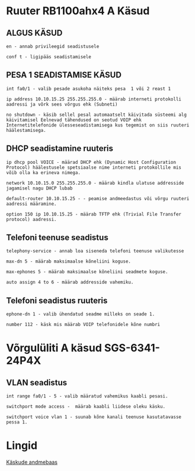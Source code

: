 # Ruuter RB1100ahx4 A Käsud

## ALGUS KÄSUD

``
en - annab privileegid seadistusele
``

``
conf t - ligipääs seadistamisele
``

## PESA 1 SEADISTAMISE KÄSUD

``
int fa0/1 - valib pesade asukoha näiteks pesa  1 või 2 reast 1
``

``
ip address 10.10.15.25 255.255.255.0 - määrab interneti protokolli aadressi ja võrk sees võrgus ehk (Subneti)
``

``
no shutdown - käsib sellel pesal automaatselt käivitada süsteemi alg käivitamisel Eelnevad tähendused on seotud VOIP ehk Internetitelefonide ülesseseadistamisega kus tegemist on siis ruuteri häälestamisega.
``


## DHCP seadistamine ruuteris 
``
ip dhcp pool VOICE - määrad DHCP ehk (Dynamic Host Configuration Protocol) häälestusele spetsiaalse nime interneti protokollile mis võib olla ka erineva nimega.
``

``
network 10.10.15.0 255.255.255.0 - määrab kindla ulatuse addresside jagamisel nagu DHCP lubab
``

``
default-router 10.10.15.25 - - peamise andmeedastus või võrgu ruuteri aadressi määramine.
``

``
option 150 ip 10.10.15.25 - määrab TFTP ehk (Trivial File Transfer protocol) aadressi.
``



## Telefoni teenuse seadistus 

``
telephony-service - annab loa siseneda telefoni teenuse valikutesse
``

``
max-dn 5 - määrab maksimaalse kõneliini koguse.
``

``
max-ephones 5 - määrab maksimaalse kõneliini seadmete koguse.
``

``
auto assign 4 to 6 - määrab addresside vahemiku.
``

## Telefoni seadistus ruuteris

``
ephone-dn 1 - valib ühendatud seadme milleks on seade 1.
``

``
number 112 - käsk mis määrab VOIP telefonidele kõne numbri
``


# Võrgulüliti A käsud SGS-6341-24P4X


##  VLAN seadistus 

``
int range fa0/1 - 5 - valib määratud vahemikus kaabli pesasi.
``

``
switchport mode access -  määrab kaabli liidese oleku käsku.
``

``
switchport voice vlan 1 - suunab kõne kanali teenuse kasutatavasse pessa 1.
``
# Lingid

[Käskude andmebaas](https://notes.networklessons.com/)




 








 
